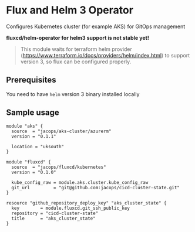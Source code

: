 # Flux and Helm 3 Operator 
Configures Kubernetes cluster (for example AKS) for GitOps management

**fluxcd/helm-operator for helm3 support is not stable yet!**

> This module waits for terraform helm provider (https://www.terraform.io/docs/providers/helm/index.html) to support version 3, so flux can be configured properly.

## Prerequisites

You need to have `helm` version 3 binary installed locally

## Sample usage

```hcl-terraform
module "aks" {
  source  = "jacops/aks-cluster/azurerm"
  version = "0.1.1"

  location = "uksouth"
}

module "fluxcd" {
  source  = "jacops/fluxcd/kubernetes"
  version = "0.1.0"

  kube_config_raw = module.aks.cluster.kube_config_raw
  git_url         = "git@github.com:jacops/cicd-cluster-state.git"
}

resource "github_repository_deploy_key" "aks_cluster_state" {
  key        = module.fluxcd.git_ssh_public_key
  repository = "cicd-cluster-state"
  title      = "aks_cluster_state"
}
```
